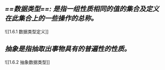 ## *==数据类型==: 是指一组性质相同的值的集合及定义在此集合上的一些操作的总称。*

![[1.6.1 数据类型定义]]

## *抽象是指抽取出事物具有的普遍性的性质。*

![[1.6.2 抽象数据类型]]


